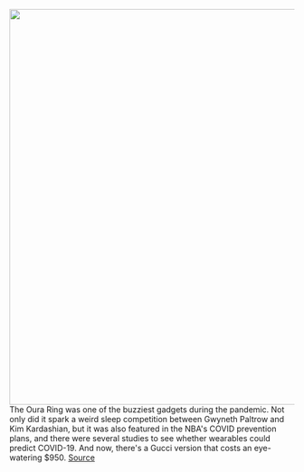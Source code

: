 <img src='https://cdn.vox-cdn.com/thumbor/isU70IM0q9ZRKyyrlb9ZY29bOtk=/0x0:2040x1360/1200x800/filters:focal(857x517:1183x843)/cdn.vox-cdn.com/uploads/chorus_image/image/70912579/GUCCIxOURA_8.0.jpg' width='700px' /><br/>
The Oura Ring was one of the buzziest gadgets during the pandemic. Not only did it spark a weird sleep competition between Gwyneth Paltrow and Kim Kardashian, but it was also featured in the NBA's COVID prevention plans, and there were several studies to see whether wearables could predict COVID-19. And now, there's a Gucci version that costs an eye-watering $950.
<a href='https://www.theverge.com/2022/5/26/23142705/oura-ring-gucci-wearables-sleep-tracker-price'> Source <a/>